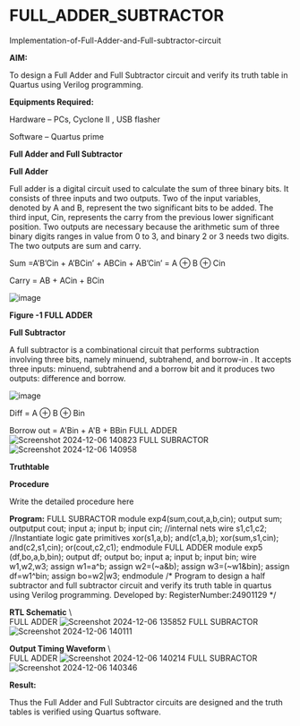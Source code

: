 # FULL_ADDER_SUBTRACTOR

Implementation-of-Full-Adder-and-Full-subtractor-circuit

**AIM:**

To design a Full Adder and Full Subtractor circuit and verify its truth table in Quartus using Verilog programming.

**Equipments Required:**

Hardware – PCs, Cyclone II , USB flasher

Software – Quartus prime

**Full Adder and Full Subtractor**

**Full Adder**

Full adder is a digital circuit used to calculate the sum of three binary bits. It consists of three inputs and two outputs. Two of the input variables, denoted by A and B, represent the two significant bits to be added. The third input, Cin, represents the carry from the previous lower significant position. Two outputs are necessary because the arithmetic sum of three binary digits ranges in value from 0 to 3, and binary 2 or 3 needs two digits. The two outputs are sum and carry.

Sum =A’B’Cin + A’BCin’ + ABCin + AB’Cin’ = A ⊕ B ⊕ Cin 

Carry = AB + ACin + BCin

![image](https://github.com/naavaneetha/FULL_ADDER_SUBTRACTOR/assets/154305477/0f30ba51-5ffb-4198-845f-18e054f675e7)

**Figure -1 FULL ADDER**

**Full Subtractor**

A full subtractor is a combinational circuit that performs subtraction involving three bits, namely minuend, subtrahend, and borrow-in . It accepts three inputs: minuend, subtrahend and a borrow bit and it produces two outputs: difference and borrow.

![image](https://github.com/naavaneetha/FULL_ADDER_SUBTRACTOR/assets/154305477/02b24f51-ab51-4304-9ad6-7b81ffc1ead5)

Diff = A ⊕ B ⊕ Bin 

Borrow out = A'Bin + A'B + BBin
FULL ADDER 
![Screenshot 2024-12-06 140823](https://github.com/user-attachments/assets/4de1482f-d6b1-4c10-9bdf-7228e650f397)
FULL SUBRACTOR
![Screenshot 2024-12-06 140958](https://github.com/user-attachments/assets/863c4134-d246-439b-a04f-06b3a663e85a)



**Truthtable**

**Procedure**

Write the detailed procedure here

**Program:**
FULL SUBRACTOR
module exp4(sum,cout,a,b,cin);
output sum;
outputput cout;
input a;
input b;
input cin;
//internal nets
wire s1,c1,c2;
//Instantiate logic gate primitives
xor(s1,a,b);
and(c1,a,b);
xor(sum,s1,cin);
and(c2,s1,cin);
or(cout,c2,c1);
endmodule
FULL ADDER
module exp5 (df,bo,a,b,bin);
output df;
output bo;
input a;
input b;
input bin;
wire w1,w2,w3;
assign w1=a^b;
assign w2=(~a&b);
assign w3=(~w1&bin); 
assign df=w1^bin;
assign bo=w2|w3;
endmodule
/* Program to design a half subtractor and full subtractor circuit and verify its truth table in quartus using Verilog programming. Developed by: RegisterNumber:24901129
*/

**RTL Schematic**
\\\
FULL ADDER
![Screenshot 2024-12-06 135852](https://github.com/user-attachments/assets/914368dd-6f2e-467f-9f0e-92a475bb2369)
FULL SUBRACTOR
![Screenshot 2024-12-06 140111](https://github.com/user-attachments/assets/eb7e048c-bfdf-4d34-b636-96264135951b)


**Output Timing Waveform**
\\\
FULL ADDER 
![Screenshot 2024-12-06 140214](https://github.com/user-attachments/assets/2048ca75-34b6-4540-8ca1-32a66f3f52fc)
FULL SUBRACTOR
![Screenshot 2024-12-06 140346](https://github.com/user-attachments/assets/cdb7d95c-33e9-420d-9209-7b779d3feee2)




**Result:**

Thus the Full Adder and Full Subtractor circuits are designed and the truth tables is verified using Quartus software.



